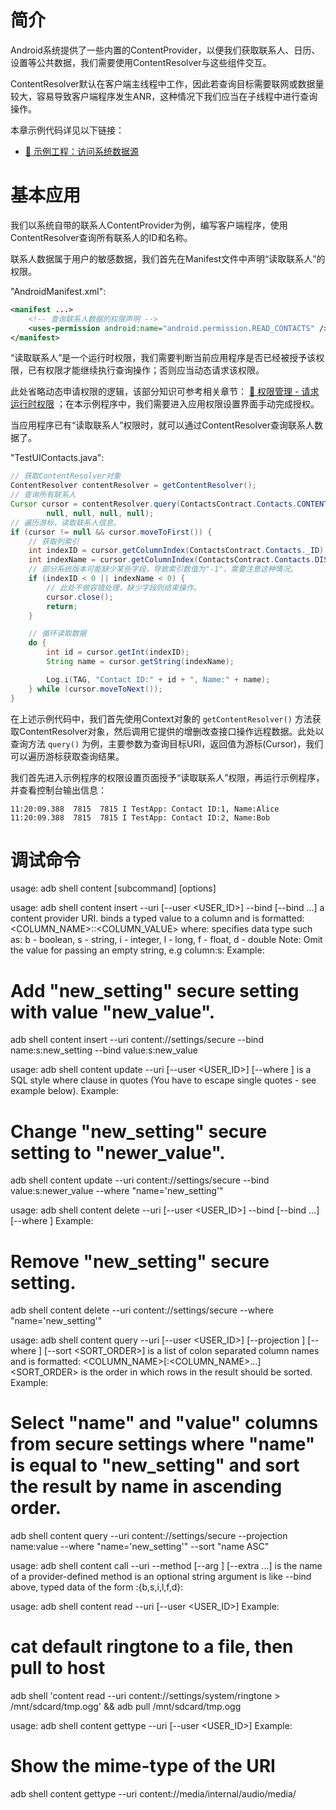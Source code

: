 # 简介
Android系统提供了一些内置的ContentProvider，以便我们获取联系人、日历、设置等公共数据，我们需要使用ContentResolver与这些组件交互。

ContentResolver默认在客户端主线程中工作，因此若查询目标需要联网或数据量较大，容易导致客户端程序发生ANR，这种情况下我们应当在子线程中进行查询操作。

本章示例代码详见以下链接：

- [🔗 示例工程：访问系统数据源](https://github.com/BI4VMR/Study-Android/tree/master/M04_System/C04_ContentProvider/S02_Internal)

# 基本应用
我们以系统自带的联系人ContentProvider为例，编写客户端程序，使用ContentResolver查询所有联系人的ID和名称。

联系人数据属于用户的敏感数据，我们首先在Manifest文件中声明“读取联系人”的权限。

"AndroidManifest.xml":

```xml
<manifest ...>
    <!-- 查询联系人数据的权限声明 -->
    <uses-permission android:name="android.permission.READ_CONTACTS" />
</manifest>
```

“读取联系人”是一个运行时权限，我们需要判断当前应用程序是否已经被授予该权限，已有权限才能继续执行查询操作；否则应当动态请求该权限。

此处省略动态申请权限的逻辑，该部分知识可参考相关章节： [🧭 权限管理 - 请求运行时权限](../05_核心能力/01_权限管理.md#请求运行时权限) ；在本示例程序中，我们需要进入应用权限设置界面手动完成授权。

当应用程序已有“读取联系人”权限时，就可以通过ContentResolver查询联系人数据了。

"TestUIContacts.java":

```java
// 获取ContentResolver对象
ContentResolver contentResolver = getContentResolver();
// 查询所有联系人
Cursor cursor = contentResolver.query(ContactsContract.Contacts.CONTENT_URI,
        null, null, null, null);
// 遍历游标，读取联系人信息。
if (cursor != null && cursor.moveToFirst()) {
    // 获取列索引
    int indexID = cursor.getColumnIndex(ContactsContract.Contacts._ID);
    int indexName = cursor.getColumnIndex(ContactsContract.Contacts.DISPLAY_NAME);
    // 部分系统版本可能缺少某些字段，导致索引数值为"-1"，需要注意这种情况。
    if (indexID < 0 || indexName < 0) {
        // 此处不做容错处理，缺少字段则结束操作。
        cursor.close();
        return;
    }

    // 循环读取数据
    do {
        int id = cursor.getInt(indexID);
        String name = cursor.getString(indexName);

        Log.i(TAG, "Contact ID:" + id + ", Name:" + name);
    } while (cursor.moveToNext());
}
```

在上述示例代码中，我们首先使用Context对象的 `getContentResolver()` 方法获取ContentResolver对象，然后调用它提供的增删改查接口操作远程数据。此处以查询方法 `query()` 为例，主要参数为查询目标URI，返回值为游标(Cursor)，我们可以遍历游标获取查询结果。

我们首先进入示例程序的权限设置页面授予“读取联系人”权限，再运行示例程序，并查看控制台输出信息：

```text
11:20:09.388  7815  7815 I TestApp: Contact ID:1, Name:Alice
11:20:09.388  7815  7815 I TestApp: Contact ID:2, Name:Bob
```

# 调试命令

usage: adb shell content [subcommand] [options]

usage: adb shell content insert --uri <URI> [--user <USER_ID>] --bind <BINDING> [--bind <BINDING>...]
  <URI> a content provider URI.
  <BINDING> binds a typed value to a column and is formatted:
  <COLUMN_NAME>:<TYPE>:<COLUMN_VALUE> where:
  <TYPE> specifies data type such as:
  b - boolean, s - string, i - integer, l - long, f - float, d - double
  Note: Omit the value for passing an empty string, e.g column:s:
  Example:
  # Add "new_setting" secure setting with value "new_value".
  adb shell content insert --uri content://settings/secure --bind name:s:new_setting --bind value:s:new_value

usage: adb shell content update --uri <URI> [--user <USER_ID>] [--where <WHERE>]
  <WHERE> is a SQL style where clause in quotes (You have to escape single quotes - see example below).
  Example:
  # Change "new_setting" secure setting to "newer_value".
  adb shell content update --uri content://settings/secure --bind value:s:newer_value --where "name='new_setting'"

usage: adb shell content delete --uri <URI> [--user <USER_ID>] --bind <BINDING> [--bind <BINDING>...] [--where <WHERE>]
  Example:
  # Remove "new_setting" secure setting.
  adb shell content delete --uri content://settings/secure --where "name='new_setting'"

usage: adb shell content query --uri <URI> [--user <USER_ID>] [--projection <PROJECTION>] [--where <WHERE>] [--sort <SORT_ORDER>]
  <PROJECTION> is a list of colon separated column names and is formatted:
  <COLUMN_NAME>[:<COLUMN_NAME>...]
  <SORT_ORDER> is the order in which rows in the result should be sorted.
  Example:
  # Select "name" and "value" columns from secure settings where "name" is equal to "new_setting" and sort the result by name in ascending order.
  adb shell content query --uri content://settings/secure --projection name:value --where "name='new_setting'" --sort "name ASC"

usage: adb shell content call --uri <URI> --method <METHOD> [--arg <ARG>]
       [--extra <BINDING> ...]
  <METHOD> is the name of a provider-defined method
  <ARG> is an optional string argument
  <BINDING> is like --bind above, typed data of the form <KEY>:{b,s,i,l,f,d}:<VAL>

usage: adb shell content read --uri <URI> [--user <USER_ID>]
  Example:
  # cat default ringtone to a file, then pull to host
  adb shell 'content read --uri content://settings/system/ringtone > /mnt/sdcard/tmp.ogg' && adb pull /mnt/sdcard/tmp.ogg

usage: adb shell content gettype --uri <URI> [--user <USER_ID>]
  Example:
  # Show the mime-type of the URI
  adb shell content gettype --uri content://media/internal/audio/media/

